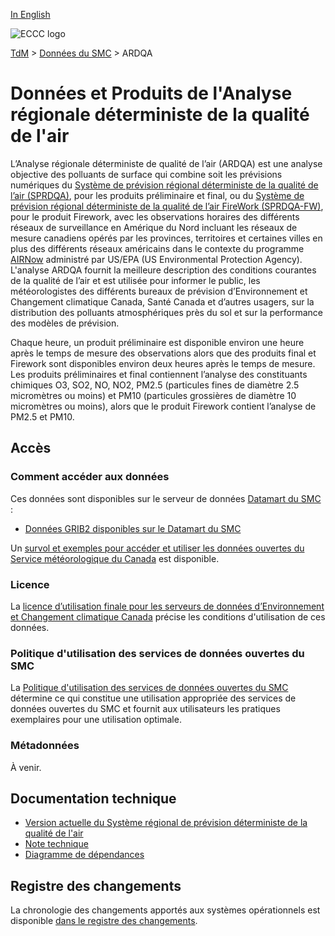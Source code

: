 [In English](readme_rdaqa_en.md)

![ECCC logo](../../img_eccc-logo.png)

[TdM](../../readme_fr.md) > [Données du SMC](../readme_fr.md) > ARDQA

# Données et Produits de l'Analyse régionale déterministe de la qualité de l'air 

L’Analyse régionale déterministe de qualité de l’air (ARDQA) est une analyse objective des polluants de surface qui combine soit les prévisions numériques du [Système de prévision régional déterministe de la qualité de l’air (SPRDQA)](../nwp_raqdps/readme_raqdps_fr.md), pour les produits préliminaire et final, ou du [Système de prévision régional déterministe de la qualité de l’air FireWork (SPRDQA-FW)](../nwp_raqdps-fw/readme_raqdps-fw_fr.md), pour le produit Firework, avec les observations horaires des différents réseaux de surveillance en Amérique du Nord incluant les réseaux de mesure canadiens opérés par les provinces, territoires et certaines villes en plus des différents réseaux américains dans le contexte du programme [AIRNow](https://www.airnowtech.org/index.cfm?page=login) administré par US/EPA (US Environmental Protection Agency). L'analyse ARDQA fournit la meilleure description des conditions courantes de la qualité de l’air et est utilisée pour informer le public, les météorologistes des différents bureaux de prévision d’Environnement et Changement climatique Canada, Santé Canada et d’autres usagers, sur la distribution des polluants atmosphériques près du sol et sur la performance des modèles de prévision.

Chaque heure, un produit préliminaire est disponible environ une heure après le temps de mesure des observations alors que des produits final et Firework sont disponibles environ deux heures après le temps de mesure. Les produits préliminaires et final contiennent l’analyse des constituants chimiques O3, SO2, NO, NO2, PM2.5 (particules fines de diamètre 2.5 micromètres ou moins) et PM10 (particules grossières de diamètre 10 micromètres ou moins), alors que le produit Firework contient l’analyse de PM2.5 et PM10.

## Accès

### Comment accéder aux données

Ces données sont disponibles sur le serveur de données [Datamart du SMC](../../msc-datamart/readme_fr.md) :

* [Données GRIB2 disponibles sur le Datamart du SMC](readme_rdaqa-datamart_fr.md) 

Un [survol et exemples pour accéder et utiliser les données ouvertes du Service météorologique du Canada](../../usage/readme_fr.md) est disponible. 

### Licence

La [licence d’utilisation finale pour les serveurs de données d’Environnement et Changement climatique Canada](../../licence/readme_fr.md) précise les conditions d'utilisation de ces données.

### Politique d'utilisation des services de données ouvertes du SMC

La [Politique d'utilisation des services de données ouvertes du SMC](../../usage-policy/readme_fr.md) détermine ce qui constitue une utilisation appropriée des services de données ouvertes du SMC et fournit aux utilisateurs les pratiques exemplaires pour une utilisation optimale.

### Métadonnées

À venir.

## Documentation technique

* [Version actuelle du Système régional de prévision déterministe de la qualité de l'air](https://collaboration.cmc.ec.gc.ca/cmc/cmoi/product_guide/docs/tech_specifications/tech_specifications_RDAQA_f.pdf) 
* [Note technique](http://collaboration.cmc.ec.gc.ca/cmc/CMOI/product_guide/docs/tech_notes/technote_rdaqa_f.pdf)
* [Diagramme de dépendances](https://collaboration.cmc.ec.gc.ca/cmc/cmos/public_doc/msc-data/nwep-dependency-diagrams/system_RDAQA_FW_fr.svg) 

## Registre des changements 

La chronologie des changements apportés aux systèmes opérationnels est disponible [dans le registre des changements](changelog_rdaqa_fr.md).

